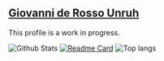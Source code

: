 ## [Giovanni de Rosso Unruh](https://github.com/giovannirosso)
This profile is a work in progress.


![Github Stats](https://github-readme-stats.vercel.app/api?username=giovannirosso&show_icons=true&theme=dark&count_private=true) [![Readme Card](https://github-readme-stats.vercel.app/api/pin/?username=giovannirosso&theme=dark&repo=EnergyIO-ESP32)](https://github.com/giovannirosso/EnergyIO-esp32) ![Top langs](https://github-readme-stats.vercel.app/api/top-langs/?username=giovannirosso&theme=dark&layout=compact&count_private=true)
